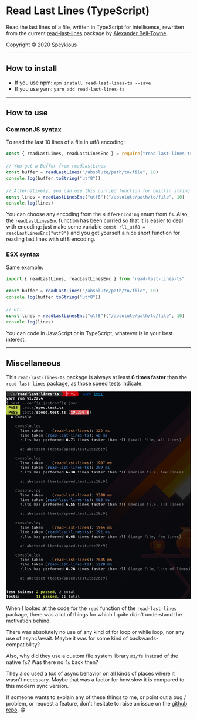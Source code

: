 # Read Last Lines (TypeScript)

Read the last lines of a file, written in TypeScript for intellisense, rewritten
from the current [read-last-lines](https://github.com/alexbbt/read-last-lines)
package by [Alexander Bell-Towne](https://github.com/alexbbt).

Copyright © 2020 [Speykious](https://github.com/Speykious)

***
## How to install

- If you use npm: `npm install read-last-lines-ts --save`
- If you use yarn: `yarn add read-last-lines-ts`

***
## How to use

### CommonJS syntax
To read the last 10 lines of a file in utf8 encoding:
```js
const { readLastLines, readLastLinesEnc } = require("read-last-lines-ts")

// You get a Buffer from readLastLines
const buffer = readLastLines("/absolute/path/to/file", 10)
console.log(buffer.toString("utf8"))

// Alternatively, you can use this curried function for builtin string conversion
const lines = readLastLinesEnc("utf8")("/absolute/path/to/file", 10)
console.log(lines)
```
You can choose any encoding from the `BufferEncoding` enum from `fs`.
Also, the `readLastLinesEnc` function has been curried so that it is
easier to deal with encoding: just make some variable
`const rll_utf8 = readLastLinesEnc("utf8")` and you got yourself a
nice short function for reading last lines with utf8 encoding.

### ESX syntax
Same example:
```js
import { readLastLines, readLastLinesEnc } from "read-last-lines-ts"

const buffer = readLastLines("/absolute/path/to/file", 10)
console.log(buffer.toString("utf8"))

// Or:
const lines = readLastLinesEnc("utf8")("/absolute/path/to/file", 10)
console.log(lines)
```
You can code in JavaScript or in TypeScript, whatever is in your best interest.

***
## Miscellaneous
This `read-last-lines-ts` package is always at least
**6 times faster** than the `read-last-lines` package,
as those speed tests indicate:

[![Test screenshot](resources/screenshot-test.png)](resources/screenshot-test.png)

When I looked at the code for the `read` function of the `read-last-lines` package,
there was a lot of things for which I quite didn't understand the motivation behind.

There was absolutely no use of any kind of for loop or while loop, nor any use of async/await.
Maybe it was for some kind of backwards-compatibility?

Also, why did they use a custom file system library `mz/fs` instead of the native `fs`?
Was there no `fs` back then?

They also used a *ton* of async behavior on all kinds of
places where it wasn't necessary. Maybe that was a factor for how slow it is compared
to this modern sync version.

If someone wants to explain any of these things to me, or point out a bug / problem,
or request a feature, don't hesitate to raise an issue on the [github repo](https://github.com/Speykious/read-last-lines-ts). 😁